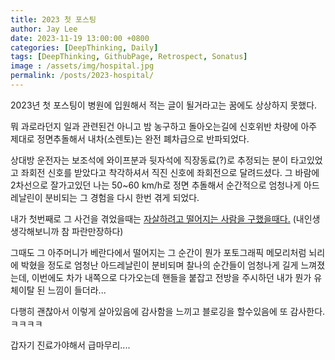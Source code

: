 ```yaml
---
title: 2023 첫 포스팅 
author: Jay Lee
date: 2023-11-19 13:00:00 +0800
categories: [DeepThinking, Daily]
tags: [DeepThinking, GithubPage, Retrospect, Sonatus]
image : /assets/img/hospital.jpg
permalink: /posts/2023-hospital/
---
```


2023년 첫 포스팅이 병원에 입원해서 적는 글이 될거라고는 꿈에도 상상하지 못했다.

뭐 과로라던지 일과 관련된건 아니고 밤 농구하고 돌아오는길에 신호위반 차량에 아주 제대로 정면추돌해서 내차(소렌토)는 완전 폐차급으로 반파되었다.

상대방 운전자는 보조석에 와이프분과 뒷자석에 직장동료(?)로 추정되는 분이 타고있었고 좌회전 신호를 받았다고 착각하셔서 직진 신호에 좌회전으로 달려드셨다. 그 바람에 2차선으로 잘가고있던 나는 50~60 km/h로 정면 추돌해서 순간적으로 엄청나게 아드레날린이 분비되는 그 경험을 다시 한번 겪게 되었다.

내가 첫번째로 그 사건을 겪었을때는 [자살하려고 떨어지는 사람을 구했을때다.](https://news.nate.com/view/20091213n06658?fbclid=IwAR3wZ-IMRg0_tf87h_aEP5yVmKr-hDrBQJWq2eMFh8Jkh3mgcMUnoraOBEw) (내인생 생각해보니까 참 파란만장하다) 

그때도 그 아주머니가 베란다에서 떨어지는 그 순간이 뭔가 포토그래픽 메모리처럼 뇌리에 박혔을 정도로 엄청난 아드레날린이 분비되며 찰나의 순간들이 엄청나게 길게 느껴졌는데, 이번에도 차가 내쪽으로 다가오는데 핸들을 붙잡고 전방을 주시하던 내가 뭔가 유체이탈 된 느낌이 들더라...

다행히 괜찮아서 이렇게 살아있음에 감사함을 느끼고 블로깅을 할수있음에 또 감사한다. 
ㅋㅋㅋㅋ

갑자기 진료가야해서 급마무리....